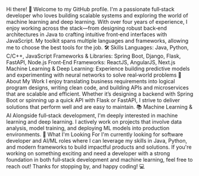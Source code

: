 Hi there! 👋
Welcome to my GitHub profile. I'm a passionate full‑stack developer who loves building scalable systems and exploring the world of machine learning and deep learning.
With over four years of experience, I enjoy working across the stack—from designing robust back‑end architectures in Java to crafting intuitive front‑end interfaces with JavaScript. My toolkit spans multiple languages and frameworks, allowing me to choose the best tools for the job.
🛠 Skills
Languages: Java, Python, C/C++, JavaScript
Frameworks & Libraries: Spring Boot, Django, Flask, FastAPI, Node.js
Front‑End Frameworks: ReactJS, AngularJS, Next.js
Machine Learning & Deep Learning: Experience building predictive models and experimenting with neural networks to solve real‑world problems
🚀 About My Work
I enjoy translating business requirements into logical program designs, writing clean code, and building APIs and microservices that are scalable and efficient. Whether it’s designing a backend with Spring Boot or spinning up a quick API with Flask or FastAPI, I strive to deliver solutions that perform well and are easy to maintain.
📚 Machine Learning & AI
Alongside full‑stack development, I'm deeply interested in machine learning and deep learning. I actively work on projects that involve data analysis, model training, and deploying ML models into production environments.
🎯 What I'm Looking For
I'm currently looking for software developer and AI/ML roles where I can leverage my skills in Java, Python, and modern frameworks to build impactful products and solutions. If you're working on something exciting and need a developer with a strong foundation in both full‑stack development and machine learning, feel free to reach out!
Thanks for stopping by, and happy coding! 💻


